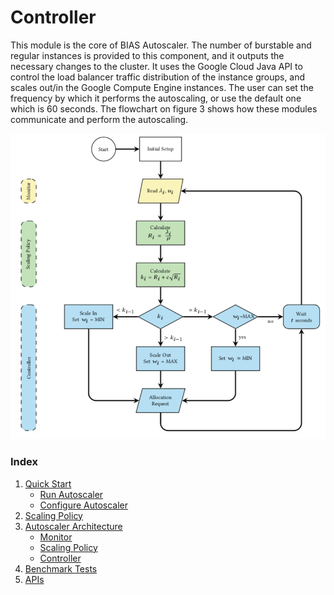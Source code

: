 # Controller
This module is the core of BIAS Autoscaler. 
The number of burstable and regular instances is provided to this component,
 and it outputs the necessary changes to the cluster. It uses the Google 
 Cloud Java API to control the load balancer traffic distribution of 
 the instance groups, and scales out/in the Google Compute Engine 
 instances. The user can set the frequency by which it performs
  the autoscaling, or use the default one which is 60 seconds. 
  The flowchart on figure 3 shows how these modules communicate and 
  perform the autoscaling.

![](../img/BIAS_flowchart.png)

### Index

1. [Quick Start](../src/1-quick-start.md)
   - [Run Autoscaler](../src/1-1-run.md)
   - [Configure Autoscaler](../src/1-2-configure.md)
2. [Scaling Policy](../src/2-scaling-policy.md)
3. [Autoscaler Architecture](../src/3-architecture.md)
   - [Monitor](../src/3-1-monitor.md)
   - [Scaling Policy](../src/3-2-scaling-policy.md)
   - [Controller](../src/3-3-controller.md)
4. [Benchmark Tests](../src/4-benchmark-tests.md)
5. [APIs](../src/5-apis.md)
